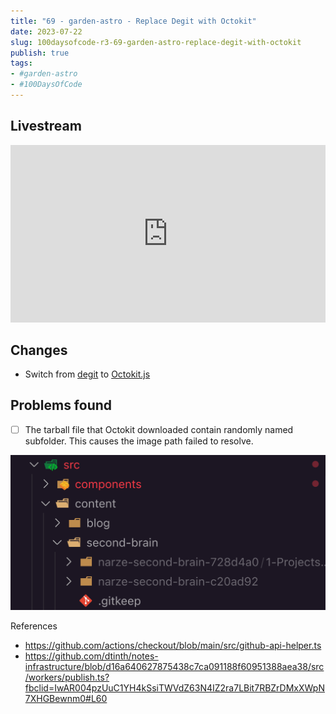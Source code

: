 ```yaml
---
title: "69 - garden-astro - Replace Degit with Octokit"
date: 2023-07-22
slug: 100daysofcode-r3-69-garden-astro-replace-degit-with-octokit
publish: true
tags:
- #garden-astro
- #100DaysOfCode
---
```


## Livestream

<iframe width="100%" style="aspect-ratio: 16 / 9;" src="https://www.youtube.com/embed/tq6vnled3KQ" title="YouTube video player" frameborder="0" allow="accelerometer; autoplay; clipboard-write; encrypted-media; gyroscope; picture-in-picture; web-share" allowfullscreen></iframe>

## Changes

- Switch from [degit](https://github.com/Rich-Harris/degit) to [Octokit.js](https://github.com/octokit/octokit.js)

## Problems found

- [ ] The tarball file that Octokit downloaded contain randomly named subfolder. This causes the image path failed to resolve.

![](1-Projects/100DaysOfCode-R3/attachments/69%20-%20garden-astro%20-%20Replace%20Degit%20with%20Octokit-1.png)

References

- https://github.com/actions/checkout/blob/main/src/github-api-helper.ts
- https://github.com/dtinth/notes-infrastructure/blob/d16a640627875438c7ca091188f60951388aea38/src/workers/publish.ts?fbclid=IwAR004pzUuC1YH4kSsiTWVdZ63N4IZ2ra7LBit7RBZrDMxXWpN7XHGBewnm0#L60